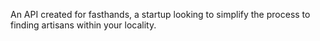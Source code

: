 An API created for fasthands, a startup looking to simplify the process to finding artisans within your locality.

